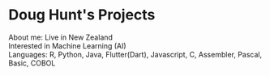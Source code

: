 # Doug Hunt's Projects
About me: Live in New Zealand<br/>
          Interested in Machine Learning (AI)<br/>
          Languages: R, Python, Java, Flutter(Dart), Javascript, C, Assembler, Pascal, Basic, COBOL<br/>
